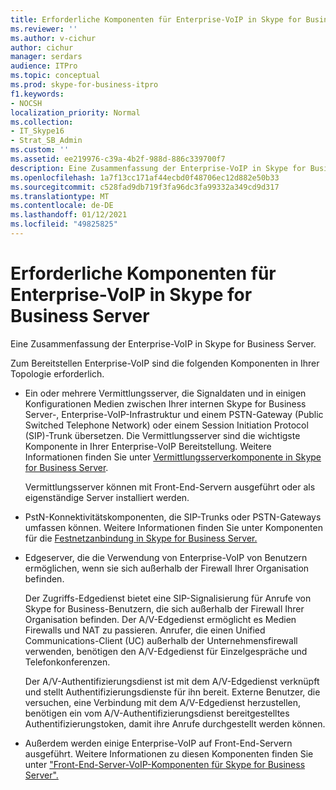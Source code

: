 ```yaml
---
title: Erforderliche Komponenten für Enterprise-VoIP in Skype for Business Server
ms.reviewer: ''
ms.author: v-cichur
author: cichur
manager: serdars
audience: ITPro
ms.topic: conceptual
ms.prod: skype-for-business-itpro
f1.keywords:
- NOCSH
localization_priority: Normal
ms.collection:
- IT_Skype16
- Strat_SB_Admin
ms.custom: ''
ms.assetid: ee219976-c39a-4b2f-988d-886c339700f7
description: Eine Zusammenfassung der Enterprise-VoIP in Skype for Business Server.
ms.openlocfilehash: 1a7f13cc171af44ecbd0f48706ec12d882e50b33
ms.sourcegitcommit: c528fad9db719f3fa96dc3fa99332a349cd9d317
ms.translationtype: MT
ms.contentlocale: de-DE
ms.lasthandoff: 01/12/2021
ms.locfileid: "49825825"
---
```

# <a name="components-required-for-enterprise-voice-in-skype-for-business-server"></a>Erforderliche Komponenten für Enterprise-VoIP in Skype for Business Server
 
Eine Zusammenfassung der Enterprise-VoIP in Skype for Business Server.
  
Zum Bereitstellen Enterprise-VoIP sind die folgenden Komponenten in Ihrer Topologie erforderlich. 
  
- Ein oder mehrere Vermittlungsserver, die Signaldaten und in einigen Konfigurationen Medien zwischen Ihrer internen Skype for Business Server-, Enterprise-VoIP-Infrastruktur und einem PSTN-Gateway (Public Switched Telephone Network) oder einem Session Initiation Protocol (SIP)-Trunk übersetzen. Die Vermittlungsserver sind die wichtigste Komponente in Ihrer Enterprise-VoIP Bereitstellung. Weitere Informationen finden Sie unter [Vermittlungsserverkomponente in Skype for Business Server](mediation-server.md).
    
    Vermittlungsserver können mit Front-End-Servern ausgeführt oder als eigenständige Server installiert werden.
    
- PstN-Konnektivitätskomponenten, die SIP-Trunks oder PSTN-Gateways umfassen können. Weitere Informationen finden Sie unter Komponenten für die [Festnetzanbindung in Skype for Business Server.](pstn-connectivity.md)
    
- Edgeserver, die die Verwendung von Enterprise-VoIP von Benutzern ermöglichen, wenn sie sich außerhalb der Firewall Ihrer Organisation befinden. 
    
    Der Zugriffs-Edgedienst bietet eine SIP-Signalisierung für Anrufe von Skype for Business-Benutzern, die sich außerhalb der Firewall Ihrer Organisation befinden. Der A/V-Edgedienst ermöglicht es Medien Firewalls und NAT zu passieren. Anrufer, die einen Unified Communications-Client (UC) außerhalb der Unternehmensfirewall verwenden, benötigen den A/V-Edgedienst für Einzelgespräche und Telefonkonferenzen.
    
    Der A/V-Authentifizierungsdienst ist mit dem A/V-Edgedienst verknüpft und stellt Authentifizierungsdienste für ihn bereit. Externe Benutzer, die versuchen, eine Verbindung mit dem A/V-Edgedienst herzustellen, benötigen ein vom A/V-Authentifizierungsdienst bereitgestelltes Authentifizierungstoken, damit ihre Anrufe durchgestellt werden können.
    
- Außerdem werden einige Enterprise-VoIP auf Front-End-Servern ausgeführt. Weitere Informationen zu diesen Komponenten finden Sie unter ["Front-End-Server-VoIP-Komponenten für Skype for Business Server".](front-end-server-voip.md)
    

